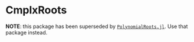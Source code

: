 # CmplxRoots

**NOTE**: this package has been superseded by
[`PolynomialRoots.jl`](https://github.com/giordano/PolynomialRoots.jl).  Use
that package instead.
